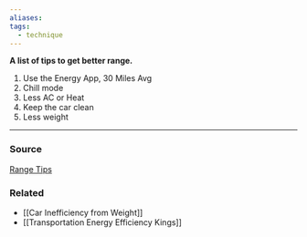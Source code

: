 ```yaml
---
aliases: 
tags:
  - technique
---
```

**A list of tips to get better range.**

1. Use the Energy App, 30 Miles Avg
2. Chill mode
3. Less AC or Heat
4. Keep the car clean
5. Less weight

---

### Source

[Range Tips](https://www.tesla.com/support/range)

### Related
- [[Car Inefficiency from Weight]]
- [[Transportation Energy Efficiency Kings]]
